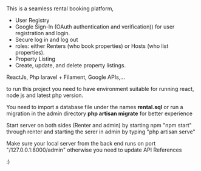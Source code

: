 <br>This is a seamless rental booking platform, <br>
<ul>
  <li>User Registry</li>
  <li>Google Sign-In (OAuth authentication and verification)) for user registration and login. </li>
  <li>Secure log in and log out</li>
  <li>roles: either Renters (who book properties) or Hosts (who list properties).</li>
  <li>Property Listing</li>
  <li>Create, update, and delete property listings.</li>
  
</ul>
<p>
  ReactJs, Php laravel + Filament, Google APIs,...
</p>
<p>to run this project you need to have environment suitable for running react, node js and latest php version. </p>
<p>You need to import a database file under the names <b>rental.sql</b> or run a migration in the admin directory <b>php artisan migrate</b> for better experience </p> 
<p>Start server on both sides (Renter and admin) by starting npm "npm start" through renter and starting the serer in admin by typing "php artisan serve"</p>
<p> Make sure your local server from the back end runs on port "/127.0.0.1:8000/admin" otherwise you need to update API References</p>

:)
